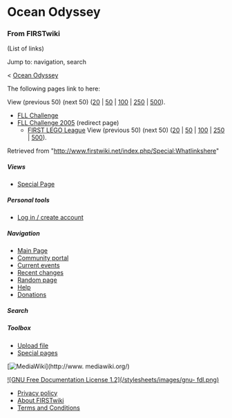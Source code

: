 # Ocean Odyssey

### From FIRSTwiki

(List of links)

Jump to: navigation, search

&lt; [Ocean Odyssey](/index.php?title=Ocean_Odyssey&redirect=no "Ocean
Odyssey" )  

The following pages link to here:

View (previous 50) (next 50)
([20](/index.php?title=Special:Whatlinkshere/Ocean_Odyssey&limit=20&from=0
"Special:Whatlinkshere/Ocean Odyssey" ) |
[50](/index.php?title=Special:Whatlinkshere/Ocean_Odyssey&limit=50&from=0
"Special:Whatlinkshere/Ocean Odyssey" ) |
[100](/index.php?title=Special:Whatlinkshere/Ocean_Odyssey&limit=100&from=0
"Special:Whatlinkshere/Ocean Odyssey" ) |
[250](/index.php?title=Special:Whatlinkshere/Ocean_Odyssey&limit=250&from=0
"Special:Whatlinkshere/Ocean Odyssey" ) |
[500](/index.php?title=Special:Whatlinkshere/Ocean_Odyssey&limit=500&from=0
"Special:Whatlinkshere/Ocean Odyssey" )).

  * [FLL Challenge](/index.php/FLL_Challenge "FLL Challenge" )
  * [FLL Challenge 2005](/index.php?title=FLL_Challenge_2005&redirect=no "FLL Challenge 2005" ) (redirect page) 
    * [FIRST LEGO League](/index.php/FIRST_LEGO_League "FIRST LEGO League" )
View (previous 50) (next 50)
([20](/index.php?title=Special:Whatlinkshere/Ocean_Odyssey&limit=20&from=0
"Special:Whatlinkshere/Ocean Odyssey" ) |
[50](/index.php?title=Special:Whatlinkshere/Ocean_Odyssey&limit=50&from=0
"Special:Whatlinkshere/Ocean Odyssey" ) |
[100](/index.php?title=Special:Whatlinkshere/Ocean_Odyssey&limit=100&from=0
"Special:Whatlinkshere/Ocean Odyssey" ) |
[250](/index.php?title=Special:Whatlinkshere/Ocean_Odyssey&limit=250&from=0
"Special:Whatlinkshere/Ocean Odyssey" ) |
[500](/index.php?title=Special:Whatlinkshere/Ocean_Odyssey&limit=500&from=0
"Special:Whatlinkshere/Ocean Odyssey" )).

Retrieved from "<http://www.firstwiki.net/index.php/Special:Whatlinkshere>"

##### Views

  * [Special Page](/index.php/Special:Whatlinkshere/Ocean_Odyssey)

##### Personal tools

  * [Log in / create account](/index.php?title=Special:Userlogin&returnto=Special:Whatlinkshere)

[](/index.php/Main_Page "Main Page" )

##### Navigation

  * [Main Page](/index.php/Main_Page)
  * [Community portal](/index.php/FIRSTwiki:Community_portal)
  * [Current events](/index.php/Current_events)
  * [Recent changes](/index.php/Special:Recentchanges)
  * [Random page](/index.php/Special:Random)
  * [Help](/index.php/Help:Contents)
  * [Donations](/index.php/FIRSTwiki:Site_support)

##### Search



##### Toolbox

  * [Upload file](/index.php/Special:Upload)
  * [Special pages](/index.php/Special:Specialpages)

[![MediaWiki](/skins/common/images/poweredby_mediawiki_88x31.png)](http://www.
mediawiki.org/)

[![GNU Free Documentation License 1.2](/stylesheets/images/gnu-
fdl.png)](http://www.gnu.org/copyleft/fdl.html)

  * [Privacy policy](/index.php/FIRSTwiki:Privacy_policy "FIRSTwiki:Privacy policy" )
  * [About FIRSTwiki](/index.php/FIRSTwiki:About "FIRSTwiki:About" )
  * [Terms and Conditions](/index.php/FIRSTwiki:Terms_and_conditions "FIRSTwiki:Terms and conditions" )

